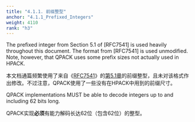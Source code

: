 ```yaml
---
title: "4.1.1. 前缀整型"
anchor: "4.1.1_Prefixed_Integers"
weight: 4110
rank: "h3"
---
```


The prefixed integer from Section 5.1 of [RFC7541] is used heavily throughout this document. The format from [RFC7541] is used unmodified. Note, however, that QPACK uses some prefix sizes not actually used in HPACK.

本文档通篇频繁使用了来自《[RFC7541]()》的[第5.1章]()的前缀整型，且未对该格式作出修改。不过注意，QPACK使用了一些没有在HPACK中用到的前缀尺寸。

QPACK implementations MUST be able to decode integers up to and including 62 bits long.

QPACK实现**必须**有能力解码长达62位（包含62位）的整型。
